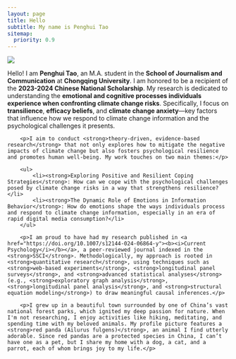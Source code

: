 ```yaml
---
layout: page
title: Hello
subtitle: My name is Penghui Tao
sitemap:
  priority: 0.9
---
```


<img src="{{ '/assets/img/penghui.png' | prepend: site.baseurl }}" id="about-img">

<div id="describe-text">
	<p>Hello! I am <strong>Penghui Tao</strong>, an M.A. student in the <strong>School of Journalism and Communication</strong> at <strong>Chongqing University</strong>. I am honored to be a recipient of the <strong>2023-2024 Chinese National Scholarship</strong>. My research is dedicated to understanding the <strong>emotional and cognitive processes individuals experience when confronting climate change risks</strong>. Specifically, I focus on <strong>transilience</strong>, <strong>efficacy beliefs</strong>, and <strong>climate change anxiety</strong>—key factors that influence how we respond to climate change information and the psychological challenges it presents.</p>
        
        <p>I aim to conduct <strong>theory-driven, evidence-based research</strong> that not only explores how to mitigate the negative impacts of climate change but also fosters psychological resilience and promotes human well-being. My work touches on two main themes:</p>
        
        <ul>
            <li><strong>Exploring Positive and Resilient Coping Strategies</strong>: How can we cope with the psychological challenges posed by climate change risks in a way that strengthens resilience?</li>
            <li><strong>The Dynamic Role of Emotions in Information Behavior</strong>: How do emotions shape the ways individuals process and respond to climate change information, especially in an era of rapid digital media consumption?</li>
        </ul>
        
        <p>I am proud to have had my research published in <a href="https://doi.org/10.1007/s12144-024-06864-y"><b><i>Current Psychology</i></b></a>, a peer-reviewed journal indexed in the <strong>SSCI</strong>. Methodologically, my approach is rooted in <strong>quantitative research</strong>, using techniques such as <strong>web-based experiments</strong>, <strong>longitudinal panel surveys</strong>, and <strong>advanced statistical analyses</strong> (e.g., <strong>exploratory graph analysis</strong>, <strong>longitudinal panel analysis</strong>, and <strong>structural equation modeling</strong>) to draw meaningful causal inferences.</p>
        
        <p>I grew up in a beautiful town surrounded by one of China’s vast national forest parks, which ignited my deep passion for nature. When I'm not researching, I enjoy activities like hiking, meditating, and spending time with my beloved animals. My profile picture features a <strong>red panda (Ailurus fulgens)</strong>, an animal I find utterly adorable. Since red pandas are a protected species in China, I can’t have one as a pet, but I share my home with a dog, a cat, and a parrot, each of whom brings joy to my life.</p>

